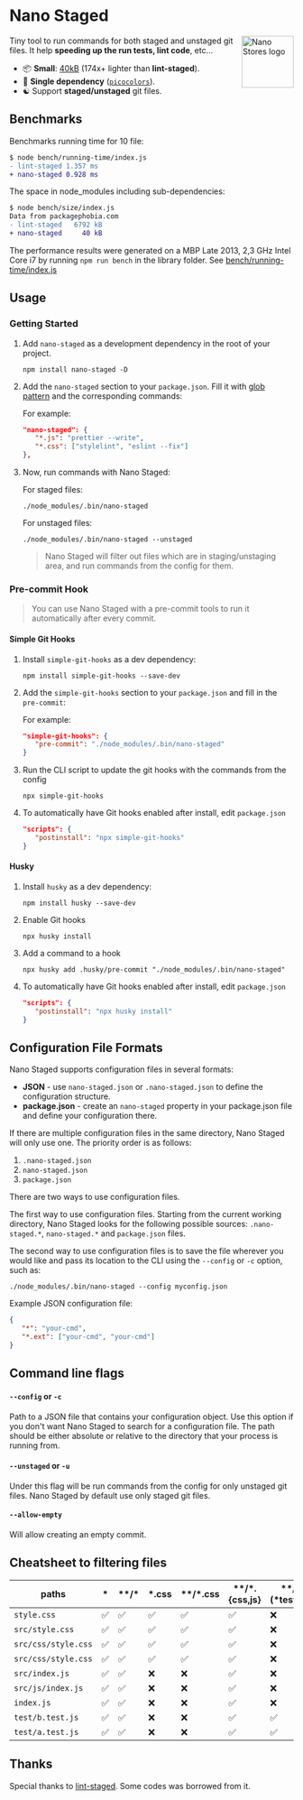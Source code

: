 # Nano Staged

<img align="right" width="92" height="92" title="Nano Stores logo"
     src="https://usmanyunusov.github.io/nano-staged/img/logo.svg">

Tiny tool to run commands for both staged and unstaged git files. It help **speeding up the run tests, lint code**, etc...

- 📦 **Small**: [40kB](https://packagephobia.com/result?p=nano-staged) (174x+ lighter than **lint-staged**).
- 🥇 **Single dependency** ([`picocolors`](https://github.com/alexeyraspopov/picocolors)).
- ☯️ Support **staged/unstaged** git files.

## Benchmarks

Benchmarks running time for 10 file:

```diff
$ node bench/running-time/index.js
- lint-staged 1.357 ms
+ nano-staged 0.928 ms
```

The space in node_modules including sub-dependencies:

```diff
$ node bench/size/index.js
Data from packagephobia.com
- lint-staged   6792 kB
+ nano-staged     40 kB
```

The performance results were generated on a MBP Late 2013, 2,3 GHz Intel Core i7 by running `npm run bench` in the library folder. See [bench/running-time/index.js](https://github.com/usmanyunusov/nano-staged/blob/master/bench/running-time/index.js)

## Usage

### Getting Started

1. Add `nano-staged` as a development dependency in the root of your project.

   ```terminal
   npm install nano-staged -D
   ```

2. Add the `nano-staged` section to your `package.json`. Fill it with [glob pattern](#cheatsheet-to-filtering-files) and the corresponding commands:

   For example:

   ```json
   "nano-staged": {
      "*.js": "prettier --write",
      "*.css": ["stylelint", "eslint --fix"]
   },
   ```

3. Now, run commands with Nano Staged:

   For staged files:
   ```terminal
   ./node_modules/.bin/nano-staged
   ```

   For unstaged files:
   ```terminal
   ./node_modules/.bin/nano-staged --unstaged
   ```

   > Nano Staged will filter out files which are in staging/unstaging area, and run commands from the config for them.

### Pre-commit Hook

> You can use Nano Staged with a pre-commit tools to run it automatically after every commit.

#### Simple Git Hooks

1. Install `simple-git-hooks` as a dev dependency:

   ```terminal
   npm install simple-git-hooks --save-dev
   ```

2. Add the `simple-git-hooks` section to your `package.json` and fill in the `pre-commit`:

   For example:

   ```json
   "simple-git-hooks": {
      "pre-commit": "./node_modules/.bin/nano-staged"
   }
   ```

3. Run the CLI script to update the git hooks with the commands from the config

   ```terminal
   npx simple-git-hooks
   ```

4. To automatically have Git hooks enabled after install, edit `package.json`

   ```json
   "scripts": {
      "postinstall": "npx simple-git-hooks"
   }
   ```

#### Husky

1. Install `husky` as a dev dependency:

   ```terminal
   npm install husky --save-dev
   ```

2. Enable Git hooks

   ```terminal
   npx husky install
   ```

3. Add a command to a hook
   
   ```terminal
   npx husky add .husky/pre-commit "./node_modules/.bin/nano-staged"
   ```

4. To automatically have Git hooks enabled after install, edit `package.json`

   ```json
   "scripts": {
      "postinstall": "npx husky install"
   }
   ```

## Configuration File Formats

Nano Staged supports configuration files in several formats:

- **JSON** - use `nano-staged.json` or `.nano-staged.json` to define the configuration structure.
- **package.json** - create an `nano-staged` property in your package.json file and define your configuration there.

If there are multiple configuration files in the same directory, Nano Staged will only use one. The priority order is as follows:

1. `.nano-staged.json`
2. `nano-staged.json`
3. `package.json`

There are two ways to use configuration files.

The first way to use configuration files. Starting from the current working directory, Nano Staged looks for the following possible sources: `.nano-staged.*`, `nano-staged.*` and `package.json` files.

The second way to use configuration files is to save the file wherever you would like and pass its location to the CLI using the `--config` or `-c` option, such as:

```terminal
./node_modules/.bin/nano-staged --config myconfig.json
```

Example JSON configuration file:

```json
{
   "*": "your-cmd",
   "*.ext": ["your-cmd", "your-cmd"]
}
```

## Command line flags

#### `--config` or `-c`

Path to a JSON file that contains your configuration object. Use this option if you don't want Nano Staged to search for a configuration file. The path should be either absolute or relative to the directory that your process is running from.

#### `--unstaged` or `-u`

Under this flag will be run commands from the config for only unstaged git files. Nano Staged by default use only staged git files.

#### `--allow-empty`

Will allow creating an empty commit.

## Cheatsheet to filtering files

| **paths**           | **\*** | **\*\*/\*** | **\*.css** | **\*\*/\*.css** | **\*\*/\*.{css,js}** | **\*\*/!(\*test).js** | **src/\*\*/\*.js** |
| ------------------- | ------ | ----------- | ---------- | --------------- | -------------------- | --------------------- | ------------------ |
| `style.css`         | ✅     | ✅          | ✅         | ✅              | ✅                   | ❌                    | ❌                 |
| `src/style.css`     | ✅     | ✅          | ✅         | ✅              | ✅                   | ❌                    | ❌                 |
| `src/css/style.css` | ✅     | ✅          | ✅         | ✅              | ✅                   | ❌                    | ❌                 |
| `src/css/style.css` | ✅     | ✅          | ✅         | ✅              | ✅                   | ❌                    | ❌                 |
| `src/index.js`      | ✅     | ✅          | ❌         | ❌              | ✅                   | ❌                    | ✅                 |
| `src/js/index.js`   | ✅     | ✅          | ❌         | ❌              | ✅                   | ❌                    | ✅                 |
| `index.js`          | ✅     | ✅          | ❌         | ❌              | ✅                   | ❌                    | ❌                 |
| `test/b.test.js`    | ✅     | ✅          | ❌         | ❌              | ✅                   | ✅                    | ❌                 |
| `test/a.test.js`    | ✅     | ✅          | ❌         | ❌              | ✅                   | ✅                    | ❌                 |

## Thanks

Special thanks to [lint-staged](https://github.com/okonet/lint-staged). Some codes was borrowed from it.
